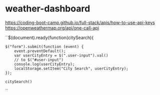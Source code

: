 # weather-dashboard

https://coding-boot-camp.github.io/full-stack/apis/how-to-use-api-keys
https://openweathermap.org/api/one-call-api

``$(document).ready(function(citySearch){

    $("form").submit(function (event) {
        event.preventDefault();
        var userCityEntry = $(".user-input").val()
        // to $("#user-input")
        console.log(userCityEntry);
        localStorage.setItem("City Search", userCityEntry);
    });

    citySearch()
``